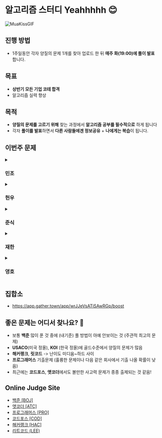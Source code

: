 # 알고리즘 스터디 Yeahhhhh 😊

![MuaKissGIF](https://github.com/user-attachments/assets/02fd98c1-7d38-493c-901c-d74daf0bb3d1)

## 진행 방법
- 1주일동안 각자 양질의 문제 1개를 찾아 업로드 한 뒤 **매주 화(19:00)에 풀이 발표** 합니다.

## 목표 
- **상반기 모든 기업 코테 합격** <br>
- 알고리즘 실력 향상

## 목적
- **양질의 문제를 고르기 위해** 찾는 과정에서 **알고리즘 공부를 필수적으로** 하게 됩니다 <br>
- 각자 **풀이를 발표**하면서 **다른 사람들에겐 정보공유** + **나에게는 복습**이 됩니다.

## 이번주 문제 

<details>
<summary><h3>민조</h3></summary>
<div markdown="1">

[BOJ_1238_파티](https://www.acmicpc.net/problem/1238) (2025-01-01)

</div>
</details>

<details>
<summary><h3>헌우</h3></summary>
<div markdown="1">

[BOJ_15661_링크와_스타트](https://www.acmicpc.net/problem/15661) (2025-01-01)

</div>
</details>

<details>
<summary><h3>준식</h3></summary>
<div markdown="1">

[PRO_81305_시험장_나누기](https://school.programmers.co.kr/learn/courses/30/lessons/81305) (2025-01-01)

</div>
</details>

<details>
<summary><h3>재한</h3></summary>
<div markdown="1">

[BOJ_2637_장난감_조립](https://www.acmicpc.net/problem/2637) (2025-01-01)

</div>
</details>

<details>
<summary><h3>영호</h3></summary>
<div markdown="1">

[BOJ_18869_멀티버스2](https://www.acmicpc.net/problem/18869) (2025-01-01)

</div>
</details>


## 집합소
- https://app.gather.town/app/wrJJeVsATiSAwRGp/boost

## 좋은 문제는 어디서 찾나요? 🤔

- 보통 **백준** 많이 푼 것 중에 (내기준) 풀 방법이 아예 안보이는 것 (주관적 최고의 문제)
- **USACO**(미국 정올), **KOI** (한국 정올)에 골드수준에서 양질의 문제가 많음
- **해커랭크**, **릿코드** -> 난이도 미디움~하드 사이
- **프로그래머스** 기출문제 (훌륭한 문제이나 다음 같은 회사에서 기출 나올 확률이 낮음)
- 최근에는 **코드포스**, **앳코더**에서도 볼만한 사고력 문제가 종종 출제되는 것 같음! 


## Online Judge Site
- [백준 [BOJ]](https://www.acmicpc.net/)
- [앳코더 [ATC]](https://atcoder.jp/)
- [프로그래머스 [PRO]](https://programmers.co.kr/)
- [코드포스 [COD]](https://codeforces.com/)
- [해커랭크 [HAC]](https://www.hackerrank.com/)
- [리트코드 (LEE)](https://leetcode.com/)
